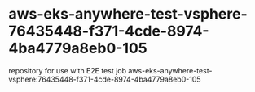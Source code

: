 # aws-eks-anywhere-test-vsphere-76435448-f371-4cde-8974-4ba4779a8eb0-105
repository for use with E2E test job aws-eks-anywhere-test-vsphere:76435448-f371-4cde-8974-4ba4779a8eb0-105
